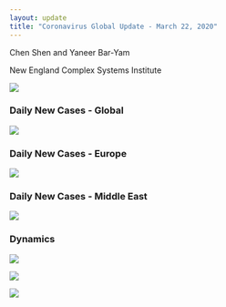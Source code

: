 ```yaml
---
layout: update
title: "Coronavirus Global Update - March 22, 2020"
---
```


Chen Shen and Yaneer Bar-Yam

New England Complex Systems Institute

![](https://assets-global.website-files.com/5e63ff6068556a01cc34f6d0/5e7809ad8d15c561403b346a_Capture.JPG)

### Daily New Cases - Global

![](https://assets-global.website-files.com/5e63ff6068556a01cc34f6d0/5e7809c1462811b3b058b669_Intl_3_22.png)

### Daily New Cases - Europe

![](https://assets-global.website-files.com/5e63ff6068556a01cc34f6d0/5e7809d1c901eac1887b491d_Intl_3_22a.png)

### Daily New Cases - Middle East

![](https://assets-global.website-files.com/5e63ff6068556a01cc34f6d0/5e7809e6c901ea81757b4db4_Intl_3_22b.png)

### Dynamics

![](https://assets-global.website-files.com/5e63ff6068556a01cc34f6d0/5e7809fc4628118ee858d244_Global_3_22.png)

![](https://assets-global.website-files.com/5e63ff6068556a01cc34f6d0/5e780a0b462811283c58d94e_EU_3_22.png)

![](https://assets-global.website-files.com/5e63ff6068556a01cc34f6d0/5e780a1999e0844d4372bd09_ME_3_22.png)
